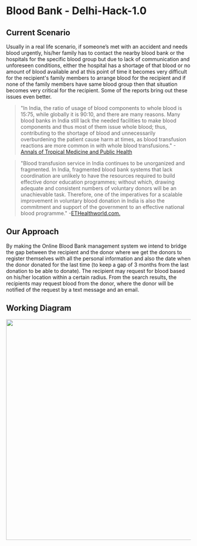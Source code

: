 # Blood Bank - Delhi-Hack-1.0 

## Current Scenario
Usually in a real life scenario, if someone’s met with an accident and needs blood urgently, his/her family has to contact the nearby blood bank or the hospitals for the specific blood group but due to lack of communication and unforeseen conditions, either the hospital has a shortage of that blood or no amount of blood available and at this point of time it becomes very difficult for the recipient's family members to arrange blood for the recipient and if none of the family members have same blood group then that situation becomes very critical for the recipient. Some of the reports bring out these issues even better.

>"In India, the ratio of usage of blood components to whole blood is 15:75, while globally it is 90:10, and there are many reasons. Many blood banks in India still lack the needed facilities to make blood components and thus most of them issue whole blood; thus, contributing to the shortage of blood and unnecessarily overburdening the patient cause harm at times, as blood transfusion reactions are more common in with whole blood transfusions." -[Annals of Tropical Medicine and Public Health](http://www.atmph.org/article.asp?issn=1755-6783;year=2012;volume=5;issue=1;spage=50;epage=52;aulast=Aggarwal)

>"Blood transfusion service in India continues to be unorganized and fragmented. In India, fragmented blood bank systems that lack coordination are unlikely to have the resources required to build effective donor education programmes; without which, drawing adequate and consistent numbers of voluntary donors will be an unachievable task. Therefore, one of the imperatives for a scalable improvement in voluntary blood donation in India is also the commitment and support of the government to an effective national blood programme." -[ETHealthworld.com.](https://health.economictimes.indiatimes.com/news/policy/blood-transfusion-service-in-india-continues-to-be-unorganized-and-fragmented-suryaprabha-sadasivan/69780706)

## Our Approach
By making the Online Blood Bank management system we intend to bridge the gap between the recipient and the donor where we get the donors to register themselves with all the personal information and also the date when the donor donated for the last time (to keep a gap of 3 months from the last donation to be able to donate). The recipient may request for blood based on his/her location within a certain radius. From the search results, the recipients may request blood from the donor, where the donor will be notified of the request by a text message and an email. 

## Working Diagram

<p align="center">
    <img width='600' src="https://github.com/Neilblaze/Hally/blob/master/Images/woman.png">
</p>
